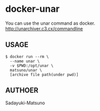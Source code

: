 # docker-unar

You can use the unar command as docker.
http://unarchiver.c3.cx/commandline


## USAGE

```
$ docker run --rm \
  --name unar \
  -v $PWD:/opt/unar \
  matsuno/unar \
  [archive file path(under pwd)]
```

## AUTHOER

Sadayuki-Matsuno
